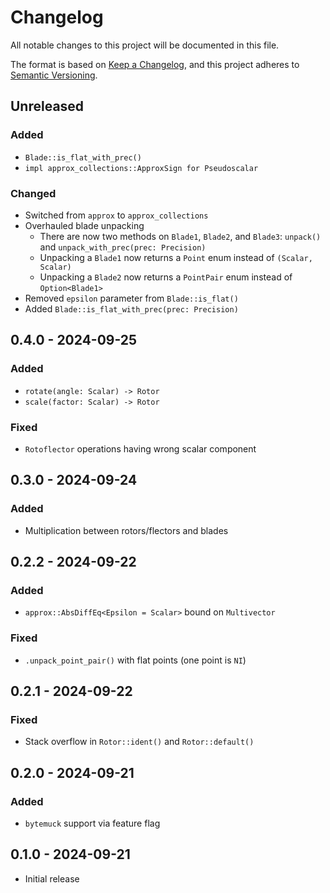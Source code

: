 # Changelog

All notable changes to this project will be documented in this file.

The format is based on [Keep a Changelog](https://keepachangelog.com/en/1.1.0/),
and this project adheres to [Semantic Versioning](https://semver.org/spec/v2.0.0.html).

## Unreleased

### Added

- `Blade::is_flat_with_prec()`
- `impl approx_collections::ApproxSign for Pseudoscalar`

### Changed

- Switched from `approx` to `approx_collections`
- Overhauled blade unpacking
  - There are now two methods on `Blade1`, `Blade2`, and `Blade3`: `unpack()` and `unpack_with_prec(prec: Precision)`
  - Unpacking a `Blade1` now returns a `Point` enum instead of `(Scalar, Scalar)`
  - Unpacking a `Blade2` now returns a `PointPair` enum instead of `Option<Blade1>`
- Removed `epsilon` parameter from `Blade::is_flat()`
- Added `Blade::is_flat_with_prec(prec: Precision)`

## 0.4.0 - 2024-09-25

### Added

- `rotate(angle: Scalar) -> Rotor`
- `scale(factor: Scalar) -> Rotor`

### Fixed

- `Rotoflector` operations having wrong scalar component

## 0.3.0 - 2024-09-24

### Added

- Multiplication between rotors/flectors and blades

## 0.2.2 - 2024-09-22

### Added

- `approx::AbsDiffEq<Epsilon = Scalar>` bound on `Multivector`

### Fixed

- `.unpack_point_pair()` with flat points (one point is `NI`)

## 0.2.1 - 2024-09-22

### Fixed

- Stack overflow in `Rotor::ident()` and `Rotor::default()`

## 0.2.0 - 2024-09-21

### Added

- `bytemuck` support via feature flag

## 0.1.0 - 2024-09-21

- Initial release
